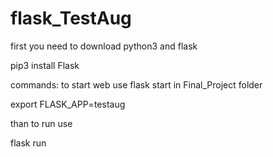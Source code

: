 # flask_TestAug

first you need to download python3 and flask

pip3 install Flask

commands:
to start web use flask start in Final_Project folder

export FLASK_APP=testaug

than to run use 

flask run

